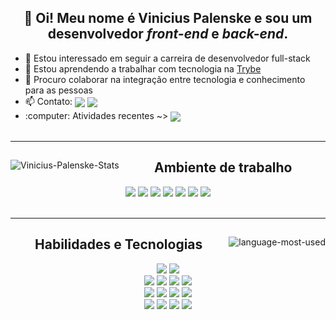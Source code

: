 <div align="center">
  <p>
    <h2>👋 Oi! Meu nome é Vinicius Palenske e sou um desenvolvedor <em>front-end</em> e <em>back-end</em>.</h2>
    <ul align="left">
      <li>👀 Estou interessado em seguir a carreira de desenvolvedor full-stack</li>
      <li>🌱 Estou aprendendo a trabalhar com tecnologia na <a href="https://www.betrybe.com/">Trybe</a></li>
      <li>💞️ Procuro colaborar na integração entre tecnologia e conhecimento para as pessoas</li>
      <li>📫 Contato:
        <span>
          <a href="https://www.linkedin.com/in/vini-palenske/" target="_blank">
            <img align="center" src="https://img.shields.io/badge/LinkedIn-0077B5?style=flat&logo=linkedin&logoColor=white"/></a>
          <a href="https://mail.google.com/mail/?view=cm&fs=1&to=viniciuspalenske@gmail.com" target="_blank">
            <img align="center" src="https://img.shields.io/badge/Gmail-D14836?style=flat&logo=gmail&logoColor=white"/></a>
        </span>
        </li>
      <li>:computer: Atividades recentes ~> <span>
          <a href="https://github.com/palenske/trybe-exercises" target="_blank">
            <img align="center" src="https://img.shields.io/badge/Github-000000?style=flat&logo=github&logoColor=white"/></a>
        </span></li>
      <br>
    </ul>
  </p>
</div>
<hr>
<div align="center">
  <a href="#">
    <img align="left" src="https://github-readme-stats.vercel.app/api?username=palenske&theme=onedark&show_icons=true&hide=stars&custom_title=Minhas%20estatísticas%20no%20GitHub%20" alt="Vinicius-Palenske-Stats"/></a>
  <div align="right">
    <div align="center">
      <h2>Ambiente de trabalho</h2>
      <a href="#"><img href="#" src="https://img.shields.io/badge/Ubuntu-E95420?style=for-the-badge&logo=ubuntu&logoColor=white"/></a>
      <a href="#"><img src="https://img.shields.io/badge/oh_my_zsh-1A2C34?style=for-the-badge&logo=ohmyzsh&logoColor=white"/></a>
      <a href="#"><img src="https://img.shields.io/badge/Zoom-2D8CFF?style=for-the-badge&logo=zoom&logoColor=white"/></a>
      <a href="#"><img src="https://img.shields.io/badge/Visual_Studio_Code-0078D4?style=for-the-badge&logo=visual%20studio%20code&logoColor=white"/></a>
      <a href="#"><img src="https://img.shields.io/badge/Slack-4A154B?style=for-the-badge&logo=slack&logoColor=white"/></a>
      <a href="#"><img src="https://img.shields.io/badge/Google_chrome-4285F4?style=for-the-badge&logo=Google-chrome&logoColor=white"/></a>
      <a href="#"><img src="https://img.shields.io/badge/Trello-0052CC?style=for-the-badge&logo=trello&logoColor=white"/></a>
    </div>
  </div>
</div>
<br>
<hr>
<div align="center">
  <img align="right" src="https://github-readme-stats.vercel.app/api/top-langs/?username=palenske&theme=onedark&custom_title=Linguagens%20mais%20usadas&show_icons=true&locale=en" alt="language-most-used"/>
  <div align="left">
    <div align="center">
      <h2>Habilidades e Tecnologias</h2>
      <div>
        <a href="#"><img src="https://img.shields.io/badge/Bash-4D4D4D?style=for-the-badge&logo=gnu-bash&logoColor=white"></a>
        <a href="#"><img src="https://img.shields.io/badge/Git-F34F29?style=for-the-badge&logo=git&logoColor=white"></a>
      </div>
      <div>
        <a href="#"><img src="https://img.shields.io/badge/HTML5-E34F26?style=for-the-badge&logo=html5&logoColor=white"/></a>
        <a href="#"><img src="https://img.shields.io/badge/CSS3-1572B6?style=for-the-badge&logo=css3&logoColor=white"/></a>
        <a href="#"><img src="https://img.shields.io/badge/JavaScript-323330?style=for-the-badge&logo=javascript&logoColor=F7DF1E"/></a>
        <a href="#"><img src="https://img.shields.io/badge/React-20232A?style=for-the-badge&logo=react&logoColor=61DAFB"/></a>
      <div/>
      <div>
        <a href="#"><img src="https://img.shields.io/badge/Redux-593D88?style=for-the-badge&logo=redux&logoColor=white"/></a>
        <a href="#"><img src="https://img.shields.io/badge/React_Router-CA4245?style=for-the-badge&logo=react-router&logoColor=white"/></a>
        <a href="#"><img src="https://img.shields.io/badge/Jest-C21325?style=for-the-badge&logo=jest&logoColor=white"/></a>
        <a href="#"><img src="https://img.shields.io/badge/RTL-1A2C34?style=for-the-badge&amp;logo=testing-library&amp;logoColor=E33332"></a>
      </div>
      <div>
        <a href="#"><img src="https://img.shields.io/badge/Node.js-339933?style=for-the-badge&logo=nodedotjs&logoColor=white"/></a>
        <a href="#"><img src="https://img.shields.io/badge/Express.js-000000?style=for-the-badge&logo=express&logoColor=white"/></a>
        <a href="#"><img src="https://img.shields.io/badge/MySQL-4479A1?style=for-the-badge&logo=mysql&logoColor=white"/></a>
        <a href="#"><img src="https://img.shields.io/badge/MongoDB-4EA94B?style=for-the-badge&logo=mongodb&logoColor=white"/></a>
      </div>
    </div>
  </div>
</div>
